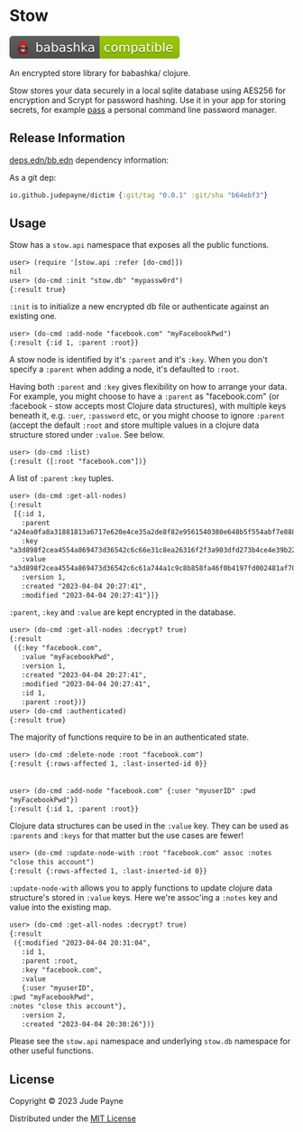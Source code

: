 # Stow

[![bb compatible](https://raw.githubusercontent.com/babashka/babashka/master/logo/badge.svg)](https://babashka.org)

An encrypted store library for babashka/ clojure.

Stow stores your data securely in a local sqlite database using AES256 for encryption and Scrypt for password hashing. Use it in your app for storing secrets, for example [pass](https://github.com/judepayne/pass) a personal command line password manager.

## Release Information

[deps.edn/bb.edn](https://clojure.org/reference/deps_and_cli) dependency information:

As a git dep:

```clojure
io.github.judepayne/dictim {:git/tag "0.0.1" :git/sha "b64ebf3"}
``` 

## Usage


Stow has a `stow.api` namespace that exposes all the public functions.

    user> (require '[stow.api :refer [do-cmd]])
    nil
    user> (do-cmd :init "stow.db" "mypassw0rd")
    {:result true}

`:init` is to initialize a new encrypted db file or authenticate against an existing one.

    user> (do-cmd :add-node "facebook.com" "myFacebookPwd")
    {:result {:id 1, :parent :root}}

A stow node is identified by it's `:parent` and it's `:key`. When you don't specify a `:parent` when adding a node, it's defaulted to `:root`.

Having both `:parent` and `:key` gives flexibility on how to arrange your data. For example, you might choose to have a `:parent` as "facebook.com" (or :facebook - stow accepts most Clojure data structures), with multiple keys beneath it, e.g. `:uer`, `:password` etc, or you might choose to ignore `:parent` (accept the default `:root` and store multiple values in a clojure data structure stored under `:value`. See below.

    user> (do-cmd :list)
    {:result ([:root "facebook.com"])}

A list of `:parent` `:key` tuples.

    user> (do-cmd :get-all-nodes)
    {:result
     [{:id 1,
       :parent "a24ea0fa8a31881813a6717e620e4ce35a2de8f82e9561540380e648b5f554abf7e88858f23600959c195d8777e69e6d",
       :key      "a3d898f2cea4554a869473d36542c6c66e31c8ea26316f2f3a903dfd273b4ce4e39b228559a38b2bbb4d0dc4994b5dc3a944959cf128e4a8fcb0030e62346d9758a2eaeb50712fe6b82aa31fff01c2fb",
       :value      "a3d898f2cea4554a869473d36542c6c61a744a1c9c8b858fa46f0b4197fd002481af70a6ecdad565bca2e8c269d307155d34feba0cc648b386bebdfaff5654b962dc35365fd0fc838b94a4798a35025b",
       :version 1,
       :created "2023-04-04 20:27:41",
       :modified "2023-04-04 20:27:41"}]}

`:parent`, `:key` and `:value` are kept encrypted in the database.

    user> (do-cmd :get-all-nodes :decrypt? true)
    {:result
     ({:key "facebook.com",
       :value "myFacebookPwd",
       :version 1,
       :created "2023-04-04 20:27:41",
       :modified "2023-04-04 20:27:41",
       :id 1,
       :parent :root})}
    user> (do-cmd :authenticated)
    {:result true}

The majority of functions require to be in an authenticated state.

    user> (do-cmd :delete-node :root "facebook.com")
    {:result {:rows-affected 1, :last-inserted-id 0}}


    user> (do-cmd :add-node "facebook.com" {:user "myuserID" :pwd "myFacebookPwd"})
    {:result {:id 1, :parent :root}}

Clojure data structures can be used in the `:value` key. They can be used as `:parents` and `:keys` for that matter but the use cases are fewer!

    user> (do-cmd :update-node-with :root "facebook.com" assoc :notes "close this account")
    {:result {:rows-affected 1, :last-inserted-id 0}}


`:update-node-with` allows you to apply functions to update clojure data structure's stored in `:value` keys. Here we're assoc'ing a `:notes` key and value into the existing map.

    user> (do-cmd :get-all-nodes :decrypt? true)
    {:result
     ({:modified "2023-04-04 20:31:04",
       :id 1,
       :parent :root,
       :key "facebook.com",
       :value
       {:user "myuserID",
	:pwd "myFacebookPwd",
	:notes "close this account"},
       :version 2,
       :created "2023-04-04 20:30:26"})}

Please see the `stow.api` namespace and underlying `stow.db` namespace for other useful functions.


## License

Copyright © 2023 Jude Payne

Distributed under the [MIT License](http://opensource.org/licenses/MIT)
